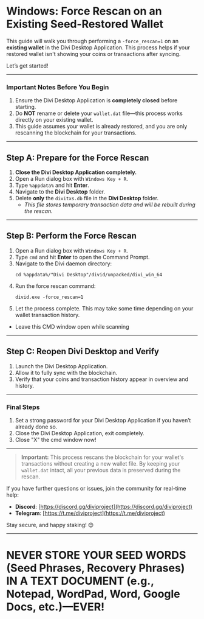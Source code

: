 # **Windows: Force Rescan on an Existing Seed-Restored Wallet**

This guide will walk you through performing a `-force_rescan=1` on an **existing wallet** in the Divi Desktop Application. This process helps if your restored wallet isn't showing your coins or transactions after syncing.

Let’s get started!

---

### **Important Notes Before You Begin**
1. Ensure the Divi Desktop Application is **completely closed** before starting.
2. Do **NOT** rename or delete your `wallet.dat` file—this process works directly on your existing wallet.
3. This guide assumes your wallet is already restored, and you are only rescanning the blockchain for your transactions.

---

## **Step A: Prepare for the Force Rescan**

1. **Close the Divi Desktop Application completely.**
2. Open a Run dialog box with `Windows Key + R`.
3. Type `%appdata%` and hit **Enter**.
4. Navigate to the **Divi Desktop** folder.
5. Delete **only** the `divitxs.db` file in the **Divi Desktop** folder.
    - *This file stores temporary transaction data and will be rebuilt during the rescan.*

---

## **Step B: Perform the Force Rescan**

1. Open a Run dialog box with `Windows Key + R`.
2. Type `cmd` and hit **Enter** to open the Command Prompt.
3. Navigate to the Divi daemon directory:
   ```
   cd %appdata%/"Divi Desktop"/divid/unpacked/divi_win_64
   ```
4. Run the force rescan command:
   ```
   divid.exe -force_rescan=1
   ```
5. Let the process complete. This may take some time depending on your wallet transaction history.
  - Leave this CMD window open while scanning

---

## **Step C: Reopen Divi Desktop and Verify**

1. Launch the Divi Desktop Application.
2. Allow it to fully sync with the blockchain.  
3. Verify that your coins and transaction history appear in overview and history.


---

### **Final Steps**
1. Set a strong password for your Divi Desktop Application if you haven’t already done so.
2. Close the Divi Desktop Application, exit completely.
3. Close "X" the cmd window now!

---

> **Important:** This process rescans the blockchain for your wallet's transactions without creating a new wallet file. By keeping your `wallet.dat` intact, all your previous data is preserved during the rescan.

If you have further questions or issues, join the community for real-time help:

- **Discord**: [https://discord.gg/diviproject](https://discord.gg/diviproject)
- **Telegram**: [https://t.me/diviproject](https://t.me/diviproject)

Stay secure, and happy staking! 😊

---
# **NEVER STORE YOUR SEED WORDS (Seed Phrases, Recovery Phrases) IN A TEXT DOCUMENT (e.g., Notepad, WordPad, Word, Google Docs, etc.)—EVER!**



